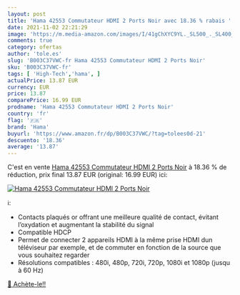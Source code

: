 ```yaml
---
layout: post
title: 'Hama 42553 Commutateur HDMI 2 Ports Noir avec 18.36 % rabais '
date: 2021-11-02 22:21:29
image: 'https://m.media-amazon.com/images/I/41gChXYC9YL._SL500_._SL400_.jpg'
comments: true
category: ofertas
author: 'tole.es'
slug: 'B003C37VWC-fr Hama 42553 Commutateur HDMI 2 Ports Noir'
sku: 'B003C37VWC-fr'
tags: [ 'High-Tech','hama', ]
actualPrice: 13.87 EUR
currency: EUR
price: 13.87
comparePrice: 16.99 EUR
prodname: 'Hama 42553 Commutateur HDMI 2 Ports Noir'
country: 'fr'
flag: '🇫🇷'
brand: 'Hama'
buyurl: 'https://www.amazon.fr/dp/B003C37VWC/?tag=tolees0d-21'
descuento: '18.36'
average: '13.87'
---
```


C'est en vente [Hama 42553 Commutateur HDMI 2 Ports Noir](https://www.amazon.fr/dp/B003C37VWC/?tag=tolees0d-21)  à  18.36 % de réduction, prix final  13.87 EUR (original: 16.99 EUR) ici:

[![Hama 42553 Commutateur HDMI 2 Ports Noir](https://m.media-amazon.com/images/I/41gChXYC9YL._SL500_._SL400_.jpg)](https://www.amazon.fr/dp/B003C37VWC/?tag=tolees0d-21)

ℹ️:

- Contacts plaqués or offrant une meilleure qualité de contact, évitant l’oxydation et augmentant la stabilité du signal
- Compatible HDCP
- Permet de connecter 2 appareils HDMI à la même prise HDMI dun téléviseur par exemple, et de commuter en fonction de la source que vous souhaitez regarder
- Résolutions compatibles : 480i, 480p, 720i, 720p, 1080i et 1080p (jusqu à 60 Hz)

[🛒 Achète-le!!](https://www.amazon.fr/dp/B003C37VWC/?tag=tolees0d-21)
